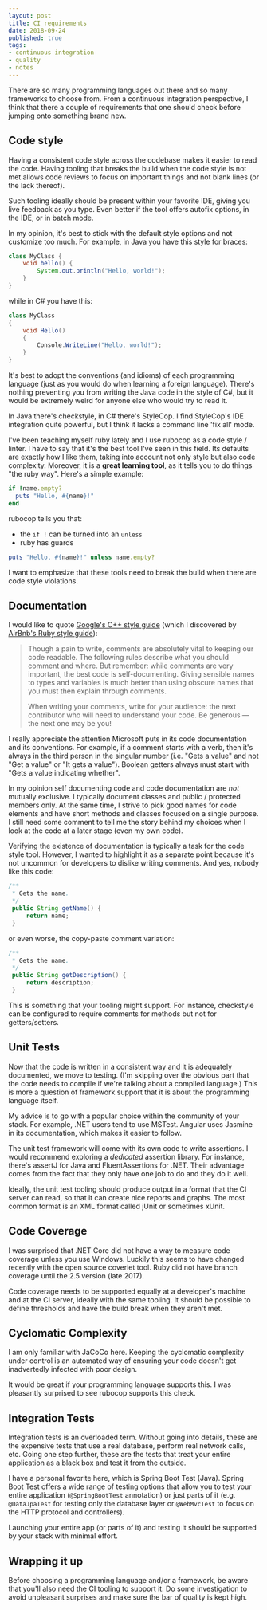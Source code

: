 ```yaml
---
layout: post
title: CI requirements
date: 2018-09-24
published: true
tags:
- continuous integration
- quality
- notes
---
```


There are so many programming languages out there and so many
frameworks to choose from. From a continuous integration
perspective, I think that there a couple of requirements that
one should check before jumping onto something brand new.

## Code style

Having a consistent code style across the codebase makes it
easier to read the code. Having tooling that breaks the build
when the code style is not met allows code reviews to focus
on important things and not blank lines (or the lack thereof).

Such tooling ideally should be present within your favorite IDE,
giving you live feedback as you type. Even better if the tool
offers autofix options, in the IDE, or in batch mode.

In my opinion, it's best to stick with the default style options
and not customize too much. For example, in Java you have
this style for braces:

```java
class MyClass {
    void hello() {
        System.out.println("Hello, world!");
    }
}
```

while in C# you have this:

```cs
class MyClass
{
    void Hello()
    {
        Console.WriteLine("Hello, world!");
    }
}
```

It's best to adopt the conventions (and idioms) of each
programming language (just as you would do when learning a
foreign language). There's nothing preventing you from
writing the Java code in the style of C#, but it would be
extremely weird for anyone else who would try to read it.

In Java there's checkstyle, in C# there's StyleCop. I find
StyleCop's IDE integration quite powerful, but I think it lacks
a command line 'fix all' mode.

I've been teaching myself ruby lately and I use rubocop as a
code style / linter. I have to say that it's the best tool I've
seen in this field. Its defaults are exactly how I like them,
taking into account not only style but also code complexity.
Moreover, it is a **great learning tool**, as it tells you to do
things "the ruby way". Here's a simple example:

```ruby
if !name.empty?
  puts "Hello, #{name}!"
end
```

rubocop tells you that:

- the `if !` can be turned into an `unless`
- ruby has guards

```ruby
puts "Hello, #{name}!" unless name.empty?
```

I want to emphasize that these tools need to break the
build when there are code style violations.

## Documentation

I would like to quote [Google's C++ style guide](https://google.github.io/styleguide/cppguide.html#Comments) (which I
discovered by [AirBnb's Ruby style guide](https://github.com/airbnb/ruby#commenting)):

> Though a pain to write, comments are absolutely vital to keeping our code readable. The following rules describe what you should comment and where. But remember: while comments are very important, the best code is self-documenting. Giving sensible names to types and variables is much better than using obscure names that you must then explain through comments.
>
> When writing your comments, write for your audience: the next contributor who will need to understand your code. Be generous — the next one may be you!

I really appreciate the attention Microsoft
puts in its code documentation and its conventions. For example,
if a comment starts with a verb, then it's always in the third
person in the singular number (i.e. "Gets a value" and not "Get
a value" or "It gets a value"). Boolean getters always must
start with "Gets a value indicating whether".

In my opinion self documenting code and code documentation are
_not_ mutually exclusive. I typically document classes and
public / protected members only. At the same time, I strive
to pick good names for code elements and have short methods
and classes focused on a single purpose. I still need some
comment to tell me the story behind my choices when I look
at the code at a later stage (even my own code).

Verifying the existence of documentation is typically a task
for the code style tool. However, I wanted to highlight it as
a separate point because it's not uncommon for developers
to dislike writing comments. And yes, nobody like this code:

```java
/**
 * Gets the name.
 */
 public String getName() {
     return name;
 }
```

or even worse, the copy-paste comment variation:

```java
/**
 * Gets the name.
 */
 public String getDescription() {
     return description;
 }
```

This is something that your tooling might support. For
instance, checkstyle can be configured to require
comments for methods but not for getters/setters.

## Unit Tests

Now that the code is written in a consistent way and it
is adequately documented, we move to testing. (I'm skipping
over the obvious part that the code needs to compile if
we're talking about a compiled language.) This is more a
question of framework support that it is about the programming
language itself.

My advice is to go with a popular choice within the community
of your stack. For example, .NET users tend to use MSTest.
Angular uses Jasmine in its documentation, which makes it
easier to follow.

The unit test framework will come with its own code to write
assertions. I would recommend exploring a _dedicated_ assertion
library. For instance, there's assertJ for Java and
FluentAssertions for .NET. Their advantage comes from the fact
that they only have one job to do and they do it well.

Ideally, the unit test tooling should produce output in
a format that the CI server can read, so that it can create
nice reports and graphs. The most common format is an XML format
called jUnit or sometimes xUnit.

## Code Coverage

I was surprised that .NET Core did not have a way to measure
code coverage unless you use Windows. Luckily this seems to
have changed recently with the open source coverlet tool.
Ruby did not have branch coverage until the 2.5
version (late 2017).

Code coverage needs to be supported equally at a developer's
machine and at the CI server, ideally with the same tooling. It
should be possible to define thresholds and have the build
break when they aren't met.

## Cyclomatic Complexity

I am only familiar with JaCoCo here. Keeping the cyclomatic
complexity under control is an automated way of ensuring
your code doesn't get inadvertedly infected with poor design.

It would be great if your programming language supports this. I
was pleasantly surprised to see rubocop supports this check.

## Integration Tests

Integration tests is an overloaded term. Without going into
details, these are the expensive tests that use a real
database, perform real network calls, etc. Going one step
further, these are the tests that treat your entire application
as a black box and test it from the outside.

I have a personal favorite here, which is Spring Boot Test
(Java). Spring Boot Test offers a wide range of testing options
that allow you to test your entire application
(`@SpringBootTest` annotation) or just parts of it
(e.g. `@DataJpaTest` for testing only the database layer or
`@WebMvcTest` to focus on the HTTP protocol and controllers).

Launching your entire app (or parts of it) and testing it
should be supported by your stack with minimal effort.

## Wrapping it up

Before choosing a programming language and/or a framework,
be aware that you'll also need the CI tooling to support it.
Do some investigation to avoid unpleasant surprises and make
sure the bar of quality is kept high.
